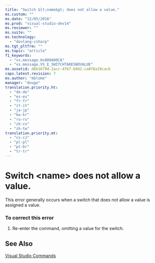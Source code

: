 ```yaml
---
title: "Switch &lt;name&gt; does not allow a value."
ms.custom: ""
ms.date: "12/05/2016"
ms.prod: "visual-studio-dev14"
ms.reviewer: ""
ms.suite: ""
ms.technology: 
  - "devlang-csharp"
ms.tgt_pltfrm: ""
ms.topic: "article"
f1_keywords: 
  - "vs.message.0x800A00CA"
  - "vs.message.VS_E_SWITCHTAKESNOVALUE"
ms.assetid: d6b1679d-1acc-4f67-b9d2-ca8f8a19cacb
caps.latest.revision: 7
ms.author: "mblome"
manager: "douge"
translation.priority.ht: 
  - "de-de"
  - "es-es"
  - "fr-fr"
  - "it-it"
  - "ja-jp"
  - "ko-kr"
  - "ru-ru"
  - "zh-cn"
  - "zh-tw"
translation.priority.mt: 
  - "cs-cz"
  - "pl-pl"
  - "pt-br"
  - "tr-tr"
---
```

# Switch &lt;name&gt; does not allow a value.
This error generally occurs when a switch that does not allow a value is assigned a value.  
  
### To correct this error  
  
1.  Re-enter the command, omitting a value for the switch.  
  
## See Also  
 [Visual Studio Commands](../ide/reference/visual-studio-commands.md)